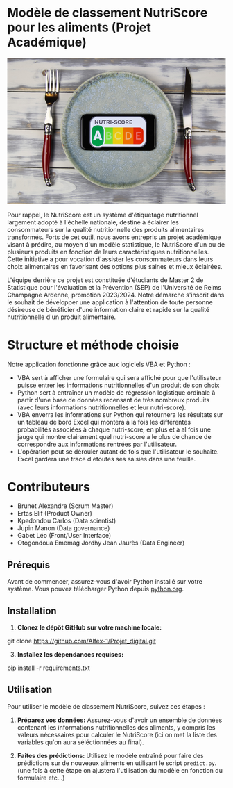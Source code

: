 # Modèle de classement NutriScore pour les aliments (Projet Académique)

![Logo](https://github.com/Alfex-1/Projet_digital/blob/main/data/nutri.jpg)

Pour rappel, le NutriScore est un système d'étiquetage nutritionnel largement adopté à l'échelle nationale, destiné à éclairer les consommateurs sur la qualité nutritionnelle des produits alimentaires transformés. Forts de cet outil, nous avons entrepris un projet académique visant à prédire, au moyen d'un modèle statistique, le NutriScore d'un ou de plusieurs produits en fonction de leurs caractéristiques nutritionnelles. Cette initiative a pour vocation d'assister les consommateurs dans leurs choix alimentaires en favorisant des options plus saines et mieux éclairées.

L'équipe derrière ce projet est constituée d'étudiants de Master 2 de Statistique pour l'évaluation et la Prévention (SEP) de l'Université de Reims Champagne Ardenne, promotion 2023/2024. Notre démarche s'inscrit dans le souhait de développer une application à l'attention de toute personne désireuse de bénéficier d'une information claire et rapide sur la qualité nutritionnelle d'un produit alimentaire.

# Structure et méthode choisie

Notre application fonctionne grâce aux logiciels VBA et Python :
- VBA sert à afficher une formulaire qui sera affiché pour que l'utilisateur puisse entrer les informations nutritionnelles d'un produit de son choix
- Python sert à entraîner un modèle de régression logistique ordinale à partir d'une base de données recensant de très nombreux produits (avec leurs informations nutritionnelles et leur nutri-score).
- VBA enverra les informations sur Python qui retournera les résultats sur un tableau de bord Excel qui montera à la fois les différentes probabilités associées à chaque nutri-score, en plus et à al fois une jauge qui montre clairement quel nutri-score a le plus de chance de correspondre aux informations rentrées par l'utilisateur.
- L'opération peut se dérouler autant de fois que l'utilisateur le souhaite. Excel gardera une trace d etoutes ses saisies dans une feuille.

# Contributeurs

- Brunet Alexandre (Scrum Master)
- Ertas Elif (Product Owner)
- Kpadondou Carlos (Data scientist)
- Jupin Manon (Data governance)
- Gabet Léo (Front/User Interface)
- Otogondoua Ememag Jordhy Jean Jaurès (Data Engineer)




## Prérequis

Avant de commencer, assurez-vous d'avoir Python installé sur votre système. Vous pouvez télécharger Python depuis [python.org](https://www.python.org/).

## Installation

1. **Clonez le dépôt GitHub sur votre machine locale:**

git clone https://github.com/Alfex-1/Projet_digital.git


3. **Installez les dépendances requises:**

pip install -r requirements.txt


## Utilisation

Pour utiliser le modèle de classement NutriScore, suivez ces étapes :

1. **Préparez vos données:** Assurez-vous d'avoir un ensemble de données contenant les informations nutritionnelles des aliments, y compris les valeurs nécessaires pour calculer le NutriScore (ici on met la liste des variables qu'on aura séléctionnées au final).

4. **Faites des prédictions:** Utilisez le modèle entraîné pour faire des prédictions sur de nouveaux aliments en utilisant le script `predict.py`.
(une fois à cette étape on ajustera l'utilisation du modèle en fonction du formulaire etc...)
